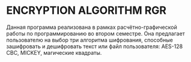 # ENCRYPTION ALGORITHM RGR
Данная программа реализована в рамках расчётно-графической работы по программированию во втором семестре.
Она предлагает пользователю на выбор три алгоритма шифрования, способные зашифровать и дешифровать текст или файл пользователя: AES-128 CBC, MICKEY, магические квадраты.
